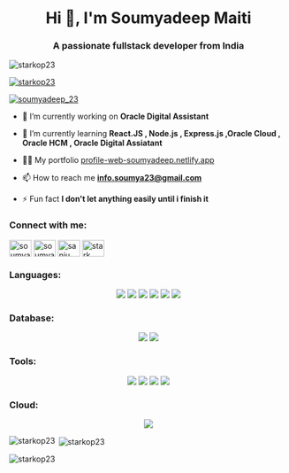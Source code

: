 <h1 align="center">Hi 👋, I'm Soumyadeep Maiti</h1>
<h3 align="center">A passionate fullstack developer from India</h3>

<p align="left"> <img src="https://komarev.com/ghpvc/?username=starkop23&label=Profile%20views&color=0e75b6&style=flat" alt="starkop23" /> </p>

<p align="left"> <a href="https://github.com/ryo-ma/github-profile-trophy"><img src="https://github-profile-trophy.vercel.app/?username=starkop23" alt="starkop23" /></a> </p>

<p align="left"> <a href="https://twitter.com/soumyadeep_23" target="blank"><img src="https://img.shields.io/twitter/follow/soumyadeep_23?logo=twitter&style=for-the-badge" alt="soumyadeep_23" /></a> </p>

- 🔭 I’m currently working on **Oracle Digital Assistant**

- 🌱 I’m currently learning **React.JS , Node.js , Express.js ,Oracle Cloud , Oracle HCM , Oracle Digital Assiatant**

- 👨‍💻 My portfolio [profile-web-soumyadeep.netlify.app](profile-web-soumyadeep.netlify.app)

- 📫 How to reach me **info.soumya23@gmail.com**

- ⚡ Fun fact **I don't let anything easily until i finish it**

<h3 align="left">Connect with me:</h3>
<p align="left">
<a href="https://twitter.com/soumyadeep_23" target="blank"><img align="center" src="https://raw.githubusercontent.com/rahuldkjain/github-profile-readme-generator/master/src/images/icons/Social/twitter.svg" alt="soumyadeep_23" height="30" width="40" /></a>
<a href="https://linkedin.com/in/soumyadeep-m-bb089a131" target="blank"><img align="center" src="https://raw.githubusercontent.com/rahuldkjain/github-profile-readme-generator/master/src/images/icons/Social/linked-in-alt.svg" alt="soumyadeep-m-bb089a131" height="30" width="40" /></a>
<a href="https://fb.com/sanju.maiti.23" target="blank"><img align="center" src="https://raw.githubusercontent.com/rahuldkjain/github-profile-readme-generator/master/src/images/icons/Social/facebook.svg" alt="sanju.maiti.23" height="30" width="40" /></a>
<a href="https://instagram.com/stark___here" target="blank"><img align="center" src="https://raw.githubusercontent.com/rahuldkjain/github-profile-readme-generator/master/src/images/icons/Social/instagram.svg" alt="stark___here" height="30" width="40" /></a>
<a href="mailto: info.soumya23@gmail.com" src="https://img.shields.io/badge/Gmail-D14836?style=for-the-badge&logo=gmail&logoColor=white"></a>
</p>

<h3 align="left">Languages:</h3>
<p align="center">
<img src="https://img.shields.io/badge/css3-%231572B6.svg?style=for-the-badge&logo=css3&logoColor=white">
<img src="https://img.shields.io/badge/Express.js-404D59?style=for-the-badge&logo=express"/>
<img src="https://img.shields.io/badge/html5-%23E34F26.svg?style=for-the-badge&logo=html5&logoColor=white">
<img src="https://img.shields.io/badge/javascript-%23323330.svg?style=for-the-badge&logo=javascript&logoColor=%23F7DF1E">
<img src="https://img.shields.io/badge/Node.js-43853D?style=for-the-badge&logo=node.js&logoColor=white"/>
<img src="https://img.shields.io/badge/React-20232A?style=for-the-badge&logo=react&logoColor=61DAFB"/> 
<!-- <img src = "https://img.shields.io/badge/React_Router-CA4245?style=for-the-badge&logo=react-router&logoColor=white"/> -->
  
</p>

<h3 align="left">Database:</h3>
<p align="center">
<img src="https://img.shields.io/badge/MySQL-00000F?style=for-the-badge&logo=mysql&logoColor=white"/>
<img src="https://img.shields.io/badge/MongoDB-4EA94B?style=for-the-badge&logo=mongodb&logoColor=white"/>
</p>

<h3 align="left">Tools:</h3>
<p align="center">
<!--   <img src="https://www.vectorlogo.zone/logos/git-scm/git-scm-icon.svg" alt="git" width="40" height="40"/> -->
  <img src="https://img.shields.io/badge/Postman-FF6C37?style=for-the-badge&logo=postman&logoColor=white"/>
  <img src="https://img.shields.io/badge/GitHub-100000?style=for-the-badge&logo=github&logoColor=white"/>
  <img src="https://img.shields.io/badge/Visual_Studio_Code-0078D4?style=for-the-badge&logo=visual%20studio%20code&logoColor=white"/>
  <img src="https://img.shields.io/badge/Netlify-00C7B7?style=for-the-badge&logo=netlify&logoColor=white"/>
  
</p>

<h3 align="left">Cloud:</h3>

<p align="center">
  <img src= "https://img.shields.io/badge/Oracle-F80000?style=for-the-badge&logo=oracle&logoColor=black"/>
</p>


<p><img align="left" src="https://github-readme-stats.vercel.app/api/top-langs?username=starkop23&show_icons=true&locale=en&layout=compact" alt="starkop23" /></p>

<p>&nbsp;<img align="center" src="https://github-readme-stats.vercel.app/api?username=starkop23&show_icons=true&locale=en" alt="starkop23" /></p>

<p><img align="center" src="https://github-readme-streak-stats.herokuapp.com/?user=starkop23&" alt="starkop23" /></p>
